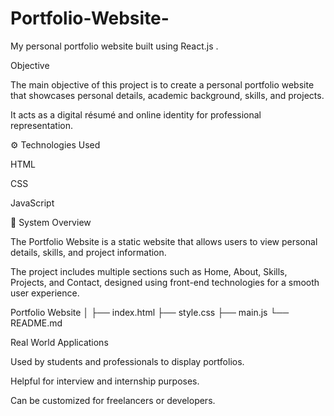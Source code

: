 # Portfolio-Website-
My personal portfolio website built using React.js .

 Objective

The main objective of this project is to create a personal portfolio website that showcases personal details, academic background, skills, and projects.

It acts as a digital résumé and online identity for professional representation.

⚙️ Technologies Used

HTML

CSS

JavaScript

🧩 System Overview

The Portfolio Website is a static website that allows users to view personal details, skills, and project information.

The project includes multiple sections such as Home, About, Skills, Projects, and Contact, designed using front-end technologies for a smooth user experience.

Portfolio Website
│
├── index.html
├── style.css
├── main.js
└── README.md

Real World Applications

Used by students and professionals to display portfolios.

Helpful for interview and internship purposes.

Can be customized for freelancers or developers.


